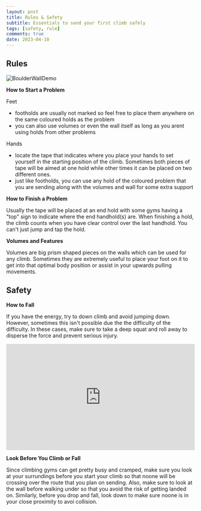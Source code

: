 ```yaml
---
layout: post
title: Rules & Safety
subtitle: Essentials to send your first climb safely
tags: [safety, rule]
comments: true
date: 2023-04-10
---
```


## Rules

![BoulderWallDemo](https://user-images.githubusercontent.com/123664793/231210748-b1975735-6a2e-4632-aa83-804901ad1c7b.jpg)

**How to Start a Problem**

Feet
* footholds are usually not marked so feel free to place them anywhere on the same coloured holds as the problem
* you can also use volumes or even the wall itself as long as you arent using holds from other problems

Hands
* locate the tape that indicates where you place your hands to set yourself in the starting position of the climb. Sometimes both pieces of tape will be aimed at one hold while other times it can be placed on two different ones.
* just like footholds, you can use any hold of the coloured problem that you are sending along with the volumes and wall for some extra support

**How to Finish a Problem**

Usually the tape will be placed at an end hold with some gyms having a "top" sign to indicate where the end handhold(s) are. When finishing a hold, the climb counts when you have clear control over the last handhold. You can't just jump and tap the hold.

**Volumes and Features**

Volumes are big prism shaped pieces on the walls which can be used for any climb. Sometimes they are extremely useful to place your foot on it to get into that optimal body position or assist in your upwards pulling movements.

## Safety

**How to Fall**

If you have the energy, try to down climb and avoid jumping down. However, sometimes this isn't possible due the the difficulty of the difficulty. In these cases, make sure to take a deep squat and roll away to disperse the force and prevent serious injury. 

<div style="position:relative;height:0;padding:56.25% 0 0 0;"><iframe src="https://www.dartfish.tv/Embed?CR=p191109c538461m7989947&VW=100%&VH=100%&sh=li&aid=accd8f56-2bc5-4737-8a9e-8693ca6b194f" style="position:absolute;display:block;width:100%;height:100%;max-width:100%;max-height:100%;left:0;right:0;top:0;bottom:0;margin:auto;" frameborder="0" allowfullscreen ></iframe></div>

**Look Before You Climb or Fall**

Since climbing gyms can get pretty busy and cramped, make sure you look at your surrundings before you start your climb so that noone will be crossing over the route that you plan on sending. Also, make sure to look at the wall before walking under so that you avoid the risk of getting landed on. Similarly, before you drop and fall, look down to make sure noone is in your close proximity to avoi collision.

